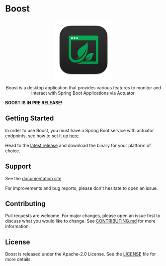 # Boost

<p align="center">
    <a href="https://boost.krud.dev/">
    <img width="192" src="https://github.com/krud-dev/boost/blob/master/assets/icons/256x256.png?raw=true">
    </a>
</p>


<p align="center">
    Boost is a desktop application that provides various features to monitor and interact with Spring Boot Applications via Actuator.
</p>

**BOOST IS IN PRE RELEASE!**

## Getting Started

In order to use Boost, you must have a Spring Boot service with actuator endpoints, see how to set it up [here](https://www.baeldung.com/spring-boot-actuators).

Head to the [latest release](https://github.com/krud-dev/boost/releases/latest) and download the binary for your platform of choice.

## Support

See the [documentation site](https://boost.krud.dev/)

For improvements and bug reports, please don't hesitate to open an issue.

## Contributing

Pull requests are welcome. For major changes, please open an issue first to discuss what you would like to change. See [CONTRIBUTING.md](CONTRIBUTING.md) for more information.


## License
Boost is released under the Apache-2.0 License. See the [LICENSE](LICENSE) file for more details.
